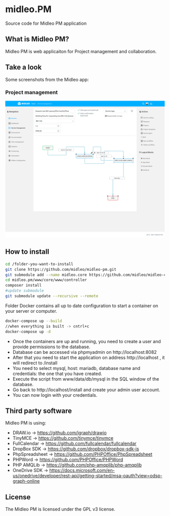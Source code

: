 # midleo.PM

Source code for Midleo PM application

## What is Midleo PM?
Midleo PM is web applicaiton for Project management and collaboration.

## Take a look

Some screenshots from the Midleo app:

### Project management
![The Midleo web app](https://github.com/midleo/midleo-pm/blob/master/github.assets/service-management.png?raw=true)


## How to install

```bash
cd /folder-you-want-to-install
git clone https://github.com/midleo/midleo-pm.git
git submodule add --name midleo.core https://github.com/midleo/midleo-core.git www/core 
cd midleo.pm/www/core/www/controller
composer install
#update submodule
git submodule update --recursive --remote
```

Folder Docker contains all up to date configuration to start a container on your server or computer.

```bash
docker-compose up --build
//when everything is built -> cntrl+c
docker-compose up -d
```

- Once the containers are up and running, you need to create a user and provide permissions to the database.
- Database can be accessed via phpmyadmin on http://localhost:8082
- After that you need to start the application on address http://localhost , it will redirect to /install
- You need to select mysql, host: mariadb, database name and credentials: the one that you have created.
- Execute the script from www/data/db/mysql in the SQL window of the database.
- Go back to http://localhost/install and create your admin user account.
- You can now login with your credentials.


## Third party software

Midleo PM is using:

- DRAW.io -> https://github.com/jgraph/drawio
- TinyMCE -> https://github.com/tinymce/tinymce
- FullCalendar -> https://github.com/fullcalendar/fullcalendar
- DropBox SDK -> https://github.com/dropbox/dropbox-sdk-js
- PhpSpreadsheet -> https://github.com/PHPOffice/PhpSpreadsheet
- PHPWord -> https://github.com/PHPOffice/PHPWord
- PHP AMQLib -> https://github.com/php-amqplib/php-amqplib
- OneDrive SDK -> https://docs.microsoft.com/en-us/onedrive/developer/rest-api/getting-started/msa-oauth?view=odsp-graph-online


## License

The Midleo PM is licensed under the GPL v3 license.